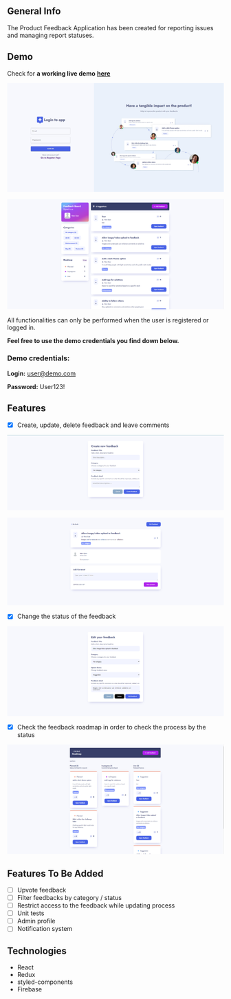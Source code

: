 ## General Info

The Product Feedback Application has been created for reporting issues and managing report statuses.

## Demo

Check for **a working live demo** **[here](https://product-feedback-app-64821.web.app/)**

![alt text](https://github.com/lenasokolova/product-feedback-app/blob/main/PNGs/welcomeImage.png "Welcome Page")

![alt text](https://github.com/lenasokolova/product-feedback-app/blob/main/PNGs/dashboard-1.png "Application Dashboard")

All functionalities can only be performed when the user is registered or logged in.

**Feel free to use the demo credentials you find down below.**

### **Demo credentials:**

**Login:** user@demo.com

**Password:** User123!

## Features

- [x] Create, update, delete feedback and leave comments

![alt text](https://github.com/lenasokolova/product-feedback-app/blob/main/PNGs/create-feedback-1.png "Create Feedback Form")

![alt text](https://github.com/lenasokolova/product-feedback-app/blob/main/PNGs/single-feedback-1.png "Single Feedback Page")

- [x] Change the status of the feedback

![alt text](https://github.com/lenasokolova/product-feedback-app/blob/main/PNGs/edit-feedback-1.png "Edit Feedback Form")

- [x] Check the feedback roadmap in order to check the process by the status

![alt text](https://github.com/lenasokolova/product-feedback-app/blob/main/PNGs/feedback-roadmap-1.png "Feedback Roadmap View")

## Features To Be Added

- [ ] Upvote feedback
- [ ] Filter feedbacks by category / status
- [ ] Restrict access to the feedback while updating process
- [ ] Unit tests
- [ ] Admin profile
- [ ] Notification system

## Technologies

- React
- Redux
- styled-components
- Firebase
